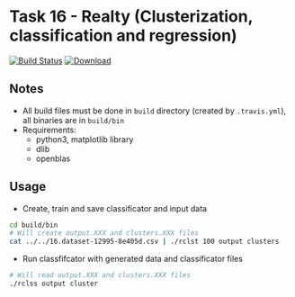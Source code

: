 # Task 16 - Realty (Clusterization, classification and regression)
[![Build Status](https://travis-ci.com/mkvdv/otus-cpp-2018.svg?branch=task16)](https://travis-ci.com/mkvdv/otus-cpp-2018)
[![Download](https://api.bintray.com/packages/mkvdv/otus16/realty/images/download.svg)](https://bintray.com/mkvdv/otus16/realty/_latestVersion)

## Notes
* All build files must be done in `build` directory (created by `.travis.yml`), all binaries are in `build/bin`
* Requirements:
    * python3, matplotlib library
    * dlib
    * openblas

## Usage

* Create, train and save classificator and input data
```bash
cd build/bin
# Will create output.XXX and clusters.XXX files
cat ../../16.dataset-12995-8e405d.csv | ./rclst 100 output clusters
```

* Run classfifcator with generated data and classificator files
```bash
# Will read output.XXX and clusters.XXX files
./rclss output cluster
```
